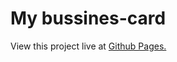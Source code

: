 # My bussines-card

View this project live at [Github Pages.](https://jarek-janowski.github.io/business-card/)
